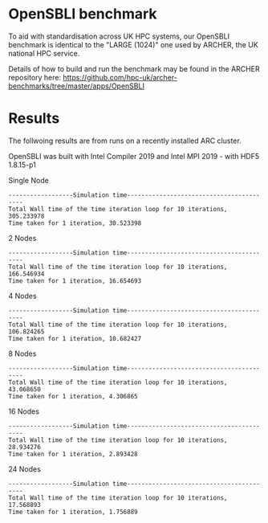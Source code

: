 # OpenSBLI benchmark

To aid with standardisation across UK HPC systems, our OpenSBLI benchmark is identical to the "LARGE (1024)" one used by ARCHER, the UK national HPC service.

Details of how to build and run the benchmark may be found in the ARCHER repository here: https://github.com/hpc-uk/archer-benchmarks/tree/master/apps/OpenSBLI

# Results 

The follwoing results are from runs on a recently installed ARC cluster. 

OpenSBLI was built with Intel Compiler 2019 and Intel MPI 2019 - with HDF5 1.8.15-p1 

Single Node
```
------------------Simulation time-----------------------------------------
Total Wall time of the time iteration loop for 10 iterations, 305.233978
Time taken for 1 iteration, 30.523398
```
2 Nodes
```
------------------Simulation time-----------------------------------------
Total Wall time of the time iteration loop for 10 iterations, 166.546934
Time taken for 1 iteration, 16.654693
```
4 Nodes
```
------------------Simulation time-----------------------------------------
Total Wall time of the time iteration loop for 10 iterations, 106.824265
Time taken for 1 iteration, 10.682427
```
8 Nodes
```
------------------Simulation time-----------------------------------------
Total Wall time of the time iteration loop for 10 iterations, 43.068650
Time taken for 1 iteration, 4.306865
```
16 Nodes
```
------------------Simulation time-----------------------------------------
Total Wall time of the time iteration loop for 10 iterations, 28.934276
Time taken for 1 iteration, 2.893428
```
24 Nodes
```
------------------Simulation time-----------------------------------------
Total Wall time of the time iteration loop for 10 iterations, 17.568893
Time taken for 1 iteration, 1.756889
```
